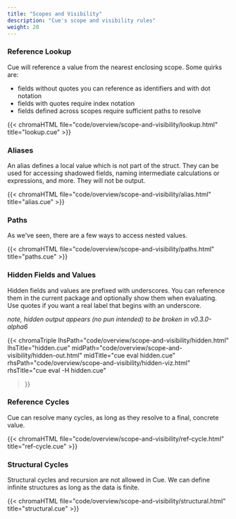 ```yaml
---
title: "Scopes and Visibility"
description: "Cue's scope and visibility rules"
weight: 20
---
```


### Reference Lookup

Cue will reference a value from the nearest enclosing scope.
Some quirks are:

- fields without quotes you can reference as identifiers and with dot notation
- fields with quotes require index notation
- fields defined across scopes require sufficient paths to resolve

{{< chromaHTML file="code/overview/scope-and-visibility/lookup.html" title="lookup.cue" >}}

### Aliases

An alias defines a local value which is not part of the struct.
They can be used for accessing shadowed fields, 
naming intermediate calculations or expressions,
and more. They will not be output.

{{< chromaHTML file="code/overview/scope-and-visibility/alias.html" title="alias.cue" >}}

### Paths

As we've seen, there are a few ways to access nested values.

{{< chromaHTML file="code/overview/scope-and-visibility/paths.html" title="paths.cue" >}}


### Hidden Fields and Values

Hidden fields and values are prefixed with underscores.
You can reference them in the current package and optionally
show them when evaluating. Use quotes if you want a real label that begins with an underscore.

_note, hidden output appears (no pun intended) to be broken in v0.3.0-alpha6_

{{< chromaTriple
  lhsPath="code/overview/scope-and-visibility/hidden.html" lhsTitle="hidden.cue"
  midPath="code/overview/scope-and-visibility/hidden-out.html" midTitle="cue eval hidden.cue"
  rhsPath="code/overview/scope-and-visibility/hidden-viz.html" rhsTitle="cue eval -H hidden.cue"
>}}


### Reference Cycles

Cue can resolve many cycles, as long as they resolve to a final, concrete value.


{{< chromaHTML file="code/overview/scope-and-visibility/ref-cycle.html" title="ref-cycle.cue" >}}


### Structural Cycles

Structural cycles and recursion are not allowed in Cue.
We can define infinite structures as long as the data is finite.

{{< chromaHTML file="code/overview/scope-and-visibility/structural.html" title="structural.cue" >}}

